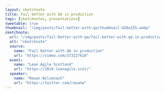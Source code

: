 ```yaml
---
layout: sketchnote
title: Fail better with QA in production
tags: [sketchnotes, presentations]
tweetable: true
thumbnail: "/img/posts/fail-better-with-qa/thumbnail-420x255.webp"
sketchnote:
  url: "/img/posts/fail-better-with-qa/fail-better-with-qa-in-production.webp"
  alt: "sketchnote"
  source:
    name: "Fail better with QA in production"
    url: "https://vimeo.com/373227610"
  event:
    name: "Lean Agile Scotland"
    url: "https://2019.leanagile.scot/"
  speaker:
    name: "Rouan Wilsenach"
    url: "https://twitter.com/rouanw"
---
```

